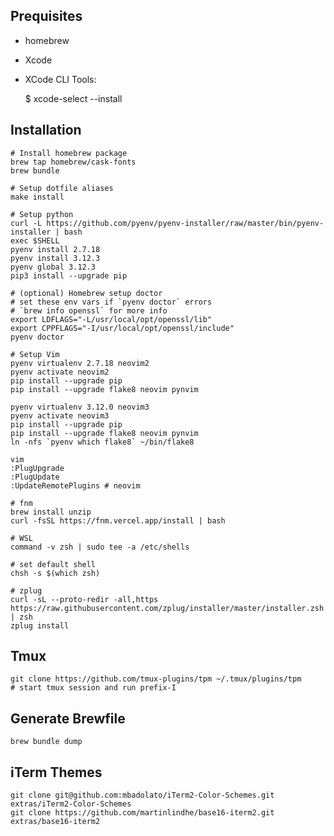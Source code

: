 ## Prequisites

* homebrew
* Xcode
* XCode CLI Tools:

    $ xcode-select --install

## Installation

```shell
# Install homebrew package
brew tap homebrew/cask-fonts
brew bundle

# Setup dotfile aliases
make install

# Setup python
curl -L https://github.com/pyenv/pyenv-installer/raw/master/bin/pyenv-installer | bash
exec $SHELL
pyenv install 2.7.18
pyenv install 3.12.3
pyenv global 3.12.3
pip3 install --upgrade pip

# (optional) Homebrew setup doctor
# set these env vars if `pyenv doctor` errors
# `brew info openssl` for more info
export LDFLAGS="-L/usr/local/opt/openssl/lib"
export CPPFLAGS="-I/usr/local/opt/openssl/include"
pyenv doctor

# Setup Vim
pyenv virtualenv 2.7.18 neovim2
pyenv activate neovim2
pip install --upgrade pip
pip install --upgrade flake8 neovim pynvim

pyenv virtualenv 3.12.0 neovim3
pyenv activate neovim3
pip install --upgrade pip
pip install --upgrade flake8 neovim pynvim
ln -nfs `pyenv which flake8` ~/bin/flake8

vim
:PlugUpgrade
:PlugUpdate
:UpdateRemotePlugins # neovim

# fnm
brew install unzip
curl -fsSL https://fnm.vercel.app/install | bash

# WSL
command -v zsh | sudo tee -a /etc/shells

# set default shell
chsh -s $(which zsh)

# zplug
curl -sL --proto-redir -all,https https://raw.githubusercontent.com/zplug/installer/master/installer.zsh | zsh
zplug install
```

## Tmux

    git clone https://github.com/tmux-plugins/tpm ~/.tmux/plugins/tpm
    # start tmux session and run prefix-I

## Generate Brewfile

    brew bundle dump

## iTerm Themes

    git clone git@github.com:mbadolato/iTerm2-Color-Schemes.git extras/iTerm2-Color-Schemes
    git clone https://github.com/martinlindhe/base16-iterm2.git extras/base16-iterm2
